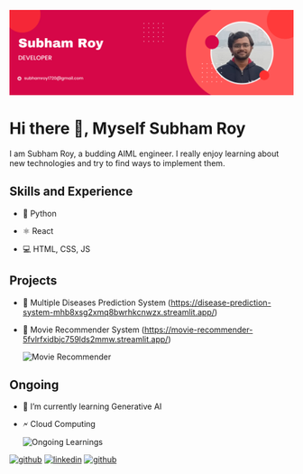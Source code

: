 ![Artificial Intelligence and Machine Learning](https://github.com/mikeenforcer/mikeenforcer/blob/main/Black%20and%20Red%20Gradient%20Professional%20LinkedIn%20Banner.png)

# Hi there 👋, Myself Subham Roy

I am Subham Roy, a budding AIML engineer. I really enjoy learning about new technologies and try to find ways to implement them.

## Skills and Experience
* 🐍 Python

* ⚛️ React

* 💻 HTML, CSS, JS

## Projects
* 📂 Multiple Diseases Prediction System (https://disease-prediction-system-mhb8xsg2xmq8bwrhkcnwzx.streamlit.app/)

* 📂 Movie Recommender System (https://movie-recommender-5fvlrfxidbjc759lds2mmw.streamlit.app/)

     ![Movie Recommender](https://media.giphy.com/media/v1.Y2lkPTc5MGI3NjExcXdtbTlmZDltMWNtNGloeTF5c2Z1aTl1b3YzOTljb3ZxbWk5NW8xYyZlcD12MV9pbnRlcm5hbF9naWZfYnlfaWQmY3Q9Zw/xT9DPxTnuhLPORFpvi/giphy.gif)


## Ongoing
- 🌱 I’m currently learning Generative AI
 
- 🗲 Cloud Computing

     ![Ongoing Learnings](https://media.giphy.com/media/v1.Y2lkPTc5MGI3NjExemYwaWRkbW1rZGE5cGtkNW1nbzhsMjRudmV6Znh1Y2FrZWhkZ2FpciZlcD12MV9pbnRlcm5hbF9naWZfYnlfaWQmY3Q9Zw/4rZA5D22301iMgrUNd/giphy.gif)


[<img src='https://cdn.jsdelivr.net/npm/simple-icons@3.0.1/icons/github.svg' alt='github' height='40'>](https://github.com/mikeenforcer)    [<img src='https://cdn.jsdelivr.net/npm/simple-icons@3.0.1/icons/linkedin.svg' alt='linkedin' height='40'>](https://www.linkedin.com/in/subham-roy-374023258/)  [<img src='https://cdn.jsdelivr.net/npm/simple-icons@3.0.1/icons/twitter.svg' alt='github' height='40'>](https://twitter.com/MikeEnforcer)

